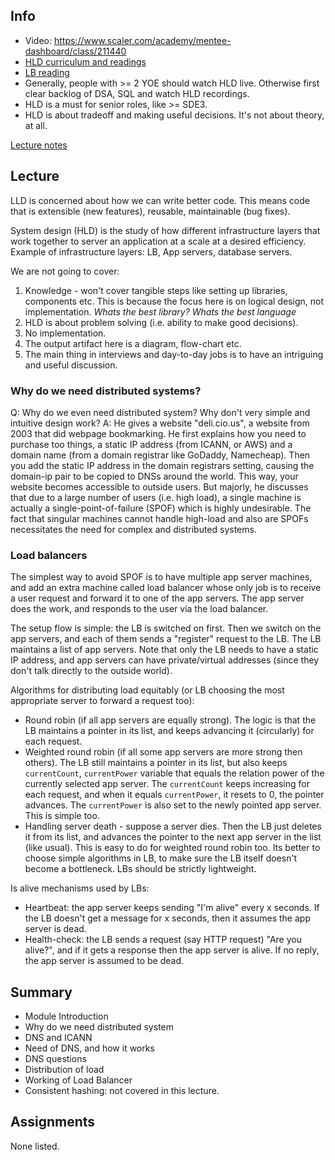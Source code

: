 
## Info
- Video: https://www.scaler.com/academy/mentee-dashboard/class/211440
- [HLD curriculum and readings](https://docs.google.com/spreadsheets/d/1dxNzZT_3dnkLESAj5T-GCm1pFFPeU_GWNAyr7m2gJsY/edit#gid=0)
- [LB reading](https://docs.google.com/document/d/1JYyRLK-frGl16Otujmu6cCPz1bWK-GY1ogK_9ejicgw/edit#heading=h.fzwcs020kou5)
- Generally, people with >= 2 YOE should watch HLD live. Otherwise first clear backlog of DSA, SQL and watch HLD recordings.
- HLD is a must for senior roles, like >= SDE3.
- HLD is about tradeoff and making useful decisions. It's not about theory, at all.

[Lecture notes](../../../../assets/1-HLD-Basics-and-Consistent-Hashing-pdf-1-864cbb80.pdf)

## Lecture
LLD is concerned about how we can write better code. This means code that is extensible (new features), reusable, maintainable (bug fixes).

System design (HLD) is the study of how different infrastructure layers that work together to server an application at a scale at a desired efficiency. Example of infrastructure layers: LB, App servers, database servers.

We are not going to cover:
1. Knowledge - won't cover tangible steps like setting up libraries, components etc. This is because the focus here is on logical design, not implementation. *Whats the best library? Whats the best language*
2. HLD is about problem solving (i.e. ability to make good decisions).
3. No implementation.
4. The output artifact here is a diagram, flow-chart etc.
5. The main thing in interviews and day-to-day jobs is to have an intriguing and useful discussion.

### Why do we need distributed systems?
Q: Why do we even need distributed system? Why don't very simple and intuitive design work?
A: He gives a website "deli.cio.us", a website from 2003 that did webpage bookmarking. He first explains how you need to purchase too things, a static IP address (from ICANN, or AWS) and a domain name (from a domain registrar like GoDaddy, Namecheap). Then you add the static IP address in the domain registrars setting, causing the domain-ip pair to be copied to DNSs around the world. This way, your website becomes accessible to outside users. But majorly, he discusses that due to a large number of users (i.e. high load), a single machine is actually a single-point-of-failure (SPOF) which is highly undesirable. The fact that singular machines cannot handle high-load and also are SPOFs necessitates the need for complex and distributed systems.

### Load balancers
The simplest way to avoid SPOF is to have multiple app server machines, and add an extra machine called load balancer whose only job is to receive a user request and forward it to one of the app servers. The app server does the work, and responds to the user via the load balancer.

The setup flow is simple: the LB is switched on first. Then we switch on the app servers, and each of them sends a "register" request to the LB. The LB maintains a list of app servers. Note that only the LB needs to have a static IP address, and app servers can have private/virtual addresses (since they don't talk directly to the outside world).

Algorithms for distributing load equitably (or LB choosing the most appropriate server to forward a request too):
- Round robin (if all app servers are equally strong). The logic is that the LB maintains a pointer in its list, and keeps advancing it (circularly) for each request.
- Weighted round robin (if all some app servers are more strong then others). The LB still maintains a pointer in its list, but also keeps `currentCount`, `currentPower` variable that equals the relation power of the currently selected app server. The `currentCount` keeps increasing for each request, and when it equals `currentPower`, it resets to 0, the pointer advances. The `currentPower` is also set to the newly pointed app server. This is simple too.
- Handling server death - suppose a server dies. Then the LB just deletes it from its list, and advances the pointer to the next app server in the list (like usual). This is easy to do for weighted round robin too.
Its better to choose simple algorithms in LB, to make sure the LB itself doesn't become a bottleneck. LBs should be strictly lightweight.

Is alive mechanisms used by LBs:
- Heartbeat: the app server keeps sending "I'm alive" every x seconds. If the LB doesn't get a message for x seconds, then it assumes the app server is dead.
- Health-check: the LB sends a request (say HTTP request) "Are you alive?", and if it gets a response then the app server is alive. If no reply, the app server is assumed to be dead.
## Summary
- Module Introduction
- Why do we need distributed system
- DNS and ICANN
- Need of DNS, and how it works
- DNS questions
- Distribution of load
- Working of Load Balancer
- Consistent hashing: not covered in this lecture.
## Assignments
None listed.